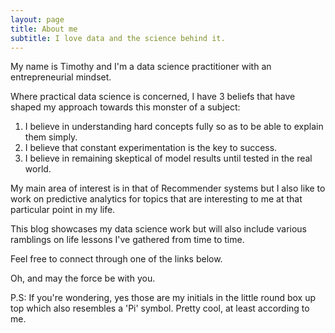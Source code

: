```yaml
---
layout: page
title: About me
subtitle: I love data and the science behind it.
---
```


My name is Timothy and I'm a data science practitioner with an entrepreneurial mindset.

Where practical data science is concerned, I have 3 beliefs that have shaped my approach towards this monster of a subject:

1. I believe in understanding hard concepts fully so as to be able to explain them simply.
2. I believe that constant experimentation is the key to success.
3. I believe in remaining skeptical of model results until tested in the real world.

My main area of interest is in that of Recommender systems but I also like to work on predictive analytics for topics that are interesting to me at that particular point in my life.

This blog showcases my data science work but will also include various ramblings on life lessons I've gathered from time to time.

Feel free to connect through one of the links below.

Oh, and may the force be with you.

P.S: If you're wondering, yes those are my initials in the little round box up top which also resembles a 'Pi' symbol. Pretty cool, at least according to me.

